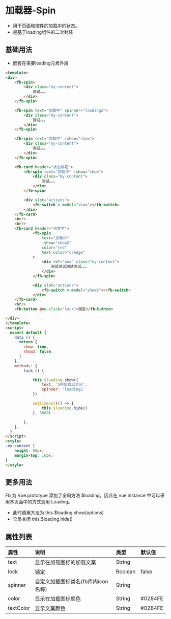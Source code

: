 [comment]: <> (fb-docs: docsify/fb-ui/05/spin/README.md)

# 加载器-Spin

- 用于页面和控件的加载中的状态。
- 是基于loading组件的二次封装

## 基础用法

 -  嵌套在需要loading元素外层

```html run {title:'示例演示'}
<template>
<div>
    <fb-spin>
        <div class="my-content">
            测试。。。
        </div>
    </fb-spin>

    <fb-spin text="加载中" spinner="loading2">
        <div class="my-content">
            测试。。。
        </div>
    </fb-spin>

    <fb-spin text="加载中" :show="show">
        <div class="my-content">
            测试。。。
        </div>
    </fb-spin>

    <fb-card header="状态绑定">
        <fb-spin text="加载中" :show="show">
            <div class="my-content">
                测试。。。
            </div>
        </fb-spin>

        <div slot="actions">
            <fb-switch v-model="show"></fb-switch>
        </div>
    </fb-card>
    <br/>
    <br/>
    <fb-card header="带文字">
			<fb-spin
				text="加载中"
				:show="show2"
				color="red"
				text-color="orange"
			>
				<div ref="aaa" class="my-content">
					测试测试测试测试。。。
				</div>
			</fb-spin>

			<div slot="actions">
				<fb-switch v-model="show2"></fb-switch>
			</div>
	</fb-card>
    <br/>
    <fb-button @on-click="lock">锁定</fb-button>

</div>
</template>
<script>
  export default {
    data () {
      return {
        show: true,
		show2: false,
      }
    },
    methods: {
        lock () {

            this.$loading.show({
                text: '5秒后自动关闭',
                spinner: 'loading2'
            })

            setTimeout(() => {
                this.$loading.hide()
            }, 5000)

        },
    },
  }
</script>
<style>
.my-content {
    height: 80px;
    margin-top: 16px;
}
</style>
```

## 更多用法

Fb 为 Vue.prototype 添加了全局方法 $loading。因此在 vue instance 中可以采用本页面中的方式调用 Loading。

- 此时调用方法为 this.$loading.show(options)
- 全局关闭 this.$loading.hide()


## 属性列表

| 属性 | 说明 | 类型 | 默认值 |
|:-----|:----|:-----|:-------|
| text | 显示在加载图标的加载文案 | String |  |
| lock | 锁定 | Boolean | false |
| spinner | 自定义加载图标类名(fb库内icon名称) | String |  |
| color | 显示在加载图标颜色 | String | #0284FE |
| textColor | 显示文案颜色 | String | #0284FE |
